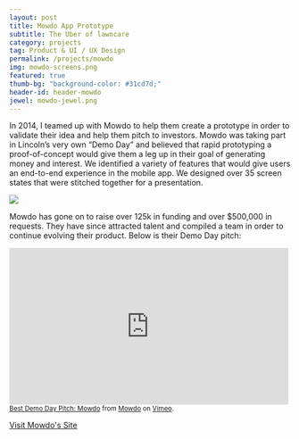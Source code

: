 ```yaml
---
layout: post
title: Mowdo App Prototype
subtitle: The Uber of lawncare
category: projects
tag: Product & UI / UX Design
permalink: /projects/mowdo
img: mowdo-screens.png
featured: true
thumb-bg: "background-color: #31cd7d;"
header-id: header-mowdo
jewel: mowdo-jewel.png
---
```


<div class="wrapper case-study" markdown="1">

<span class="drop-cap">I</span>n 2014, I teamed up with Mowdo to help them create a prototype in order to validate their idea and help them pitch to investors. Mowdo was taking part in Lincoln’s very own “Demo Day” and believed that rapid prototyping a proof-of-concept would give them a leg up in their goal of generating money and interest. We identified a variety of features that would give users an end-to-end experience in the mobile app. We designed over 35 screen states that were stitched together for a presentation.

</div>

<div class="wrapper-fullscreen">
    <img src="/img/work/mowdo/user-flow.png" />
</div>

<div class="wrapper case-study" markdown="1">

Mowdo has gone on to raise over 125k in funding and over $500,000 in requests. They have since attracted talent and compiled a team in order to continue evolving their product. Below is their Demo Day pitch:

<iframe src="https://player.vimeo.com/video/106042035" width="500" height="281" frameborder="0" webkitallowfullscreen mozallowfullscreen allowfullscreen></iframe> <small><a href="https://vimeo.com/106042035">Best Demo Day Pitch: Mowdo</a> from <a href="https://vimeo.com/user30702733">Mowdo</a> on <a href="https://vimeo.com">Vimeo</a>.</small>

<br>

<a href="http://mowdo.com">Visit Mowdo's Site</a>

</div>
